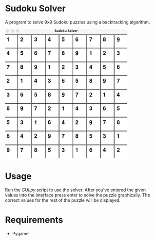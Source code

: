 # Sudoku Solver

A program to solve 9x9 Sudoku puzzles using a backtracking algorithm.

<img src="https://github.com/aldew5/Sudoku-Solver/blob/master/completed.png" width=400>


# Usage

Run the *GUI.py* script to use the solver.  After you've entered the given values into the interface press enter to solve the puzzle graphically.
The correct values for the rest of the puzzle will be displayed.

# Requirements 
- Pygame


